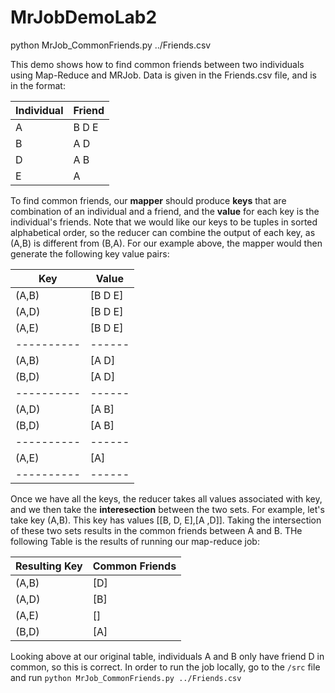 # MrJobDemoLab2
python MrJob_CommonFriends.py ../Friends.csv

This demo shows how to find common friends between two individuals using Map-Reduce and MRJob. Data is given in the Friends.csv file, and is in the format:

|Individual|Friend|
|----------|------|
| A | B D E |
| B | A D|
| D | A B|
| E | A |

To find common friends, our **mapper** should produce **keys** that are combination of an individual and a friend, and the **value** for each key is the individual's friends. Note that we would like our keys to be tuples in sorted alphabetical order, so the reducer can combine the output of each key, as 
(A,B) is different from (B,A). For our example above, the mapper would then generate the following key value pairs:

|Key|Value|
|----------|------|
| (A,B) | [B D E] |
| (A,D) | [B D E]|
| (A,E) | [B D E]|
|----------|------|
| (A,B) | [A D] |
| (B,D) | [A D] |
|----------|------|
| (A,D) | [A B] |
| (B,D) | [A B] |
|----------|------|
| (A,E) | [A] |
|----------|------|

Once we have all the keys, the reducer takes all values associated with key, and we then take the **interesection** between the two sets. For example, let's take key (A,B). This key has values [[B, D, E],[A ,D]]. Taking the intersection of these two sets results in the common friends between A and B. THe following Table is the results of running our map-reduce job:

|Resulting Key|Common Friends|
|----------|------|
| (A,B)   |  [D] |
| (A,D)   |  [B] |
| (A,E)   |  [] |
| (B,D) | [A] |


Looking above at our original table, individuals A and B only have friend D in common, so this is correct. In order to run the job locally, go to the `/src` file and run `python MrJob_CommonFriends.py ../Friends.csv`
